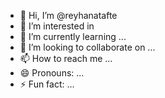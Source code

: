 - 👋 Hi, I’m @reyhanatafte
- 👀 I’m interested in 
- 🌱 I’m currently learning ...
- 💞️ I’m looking to collaborate on ...
- 📫 How to reach me ...
- 😄 Pronouns: ...
- ⚡ Fun fact: ...

<!---
reyhanatafte/reyhanatafte is a ✨ special ✨ repository because its `README.md` (this file) appears on your GitHub profile.
You can click the Preview link to take a look at your changes.
--->

